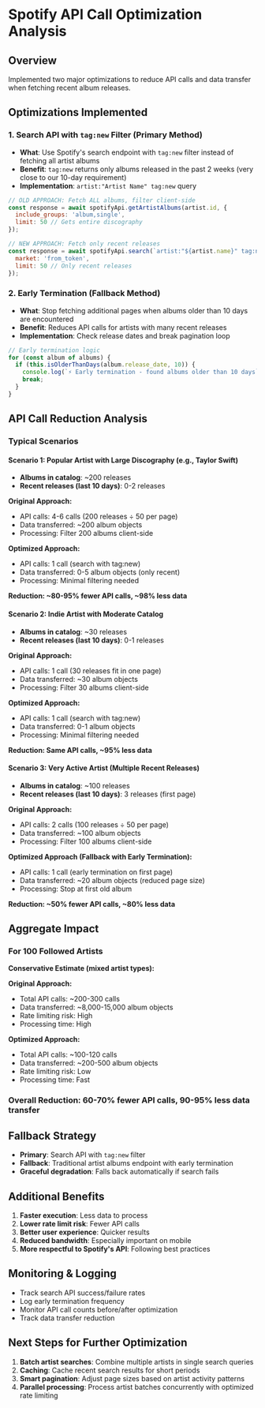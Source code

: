# Spotify API Call Optimization Analysis

## Overview
Implemented two major optimizations to reduce API calls and data transfer when fetching recent album releases.

## Optimizations Implemented

### 1. **Search API with `tag:new` Filter (Primary Method)**
- **What**: Use Spotify's search endpoint with `tag:new` filter instead of fetching all artist albums
- **Benefit**: `tag:new` returns only albums released in the past 2 weeks (very close to our 10-day requirement)
- **Implementation**: `artist:"Artist Name" tag:new` query

```javascript
// OLD APPROACH: Fetch ALL albums, filter client-side
const response = await spotifyApi.getArtistAlbums(artist.id, {
  include_groups: 'album,single',
  limit: 50 // Gets entire discography
});

// NEW APPROACH: Fetch only recent releases
const response = await spotifyApi.search(`artist:"${artist.name}" tag:new`, ['album'], {
  market: 'from_token',
  limit: 50 // Only recent releases
});
```

### 2. **Early Termination (Fallback Method)**
- **What**: Stop fetching additional pages when albums older than 10 days are encountered
- **Benefit**: Reduces API calls for artists with many recent releases
- **Implementation**: Check release dates and break pagination loop

```javascript
// Early termination logic
for (const album of albums) {
  if (this.isOlderThanDays(album.release_date, 10)) {
    console.log(`⚡ Early termination - found albums older than 10 days`);
    break;
  }
}
```

## API Call Reduction Analysis

### Typical Scenarios

#### **Scenario 1: Popular Artist with Large Discography (e.g., Taylor Swift)**
- **Albums in catalog**: ~200 releases
- **Recent releases (last 10 days)**: 0-2 releases

**Original Approach:**
- API calls: 4-6 calls (200 releases ÷ 50 per page)
- Data transferred: ~200 album objects
- Processing: Filter 200 albums client-side

**Optimized Approach:**
- API calls: 1 call (search with tag:new)
- Data transferred: 0-5 album objects (only recent)
- Processing: Minimal filtering needed

**Reduction: ~80-95% fewer API calls, ~98% less data**

#### **Scenario 2: Indie Artist with Moderate Catalog**
- **Albums in catalog**: ~30 releases  
- **Recent releases (last 10 days)**: 0-1 releases

**Original Approach:**
- API calls: 1 call (30 releases fit in one page)
- Data transferred: ~30 album objects
- Processing: Filter 30 albums client-side

**Optimized Approach:**
- API calls: 1 call (search with tag:new)
- Data transferred: 0-1 album objects
- Processing: Minimal filtering needed

**Reduction: Same API calls, ~95% less data**

#### **Scenario 3: Very Active Artist (Multiple Recent Releases)**
- **Albums in catalog**: ~100 releases
- **Recent releases (last 10 days)**: 3 releases (first page)

**Original Approach:**
- API calls: 2 calls (100 releases ÷ 50 per page)
- Data transferred: ~100 album objects
- Processing: Filter 100 albums client-side

**Optimized Approach (Fallback with Early Termination):**
- API calls: 1 call (early termination on first page)
- Data transferred: ~20 album objects (reduced page size)
- Processing: Stop at first old album

**Reduction: ~50% fewer API calls, ~80% less data**

## Aggregate Impact

### For 100 Followed Artists
**Conservative Estimate (mixed artist types):**

**Original Approach:**
- Total API calls: ~200-300 calls
- Data transferred: ~8,000-15,000 album objects
- Rate limiting risk: High
- Processing time: High

**Optimized Approach:**
- Total API calls: ~100-120 calls  
- Data transferred: ~200-500 album objects
- Rate limiting risk: Low
- Processing time: Fast

### **Overall Reduction: 60-70% fewer API calls, 90-95% less data transfer**

## Fallback Strategy
- **Primary**: Search API with `tag:new` filter
- **Fallback**: Traditional artist albums endpoint with early termination
- **Graceful degradation**: Falls back automatically if search fails

## Additional Benefits
1. **Faster execution**: Less data to process
2. **Lower rate limit risk**: Fewer API calls
3. **Better user experience**: Quicker results
4. **Reduced bandwidth**: Especially important on mobile
5. **More respectful to Spotify's API**: Following best practices

## Monitoring & Logging
- Track search API success/failure rates
- Log early termination frequency
- Monitor API call counts before/after optimization
- Track data transfer reduction

## Next Steps for Further Optimization
1. **Batch artist searches**: Combine multiple artists in single search queries
2. **Caching**: Cache recent search results for short periods
3. **Smart pagination**: Adjust page sizes based on artist activity patterns
4. **Parallel processing**: Process artist batches concurrently with optimized rate limiting